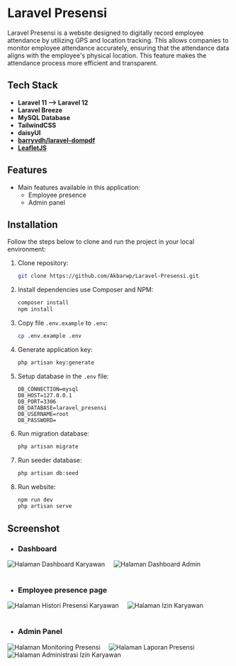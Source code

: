 # Laravel Presensi

Laravel Presensi is a website designed to digitally record employee attendance by utilizing GPS and location tracking. This allows companies to monitor employee attendance accurately, ensuring that the attendance data aligns with the employee's physical location. This feature makes the attendance process more efficient and transparent.

## Tech Stack

- **Laravel 11 --> Laravel 12**
- **Laravel Breeze**
- **MySQL Database**
- **TailwindCSS**
- **daisyUI**
- **[barryvdh/laravel-dompdf](https://github.com/barryvdh/laravel-dompdf)**
- **[LeafletJS](https://leafletjs.com/examples/quick-start/)**

## Features

- Main features available in this application:
  - Employee presence
  - Admin panel

## Installation

Follow the steps below to clone and run the project in your local environment:

1. Clone repository:

    ```bash
    git clone https://github.com/Akbarwp/Laravel-Presensi.git
    ```

2. Install dependencies use Composer and NPM:

    ```bash
    composer install
    npm install
    ```

3. Copy file `.env.example` to `.env`:

    ```bash
    cp .env.example .env
    ```

4. Generate application key:

    ```bash
    php artisan key:generate
    ```

5. Setup database in the `.env` file:

    ```plaintext
    DB_CONNECTION=mysql
    DB_HOST=127.0.0.1
    DB_PORT=3306
    DB_DATABASE=laravel_presensi
    DB_USERNAME=root
    DB_PASSWORD=
    ```

6. Run migration database:

    ```bash
    php artisan migrate
    ```

7. Run seeder database:

    ```bash
    php artisan db:seed
    ```

8. Run website:

    ```bash
    npm run dev
    php artisan serve
    ```

## Screenshot

- ### **Dashboard**

<img src="https://github.com/user-attachments/assets/a6f11269-960e-4c56-a95b-3d533e646f42" alt="Halaman Dashboard Karyawan" width="" />
&nbsp;&nbsp;&nbsp;
<img src="https://github.com/user-attachments/assets/272b17a6-07cc-4403-9b71-b88a249138ed" alt="Halaman Dashboard Admin" width="" />
<br><br>

- ### **Employee presence page**

<img src="https://github.com/user-attachments/assets/45309e13-8256-4615-96fb-45ccc4a6dde1" alt="Halaman Histori Presensi Karyawan" width="" />
&nbsp;&nbsp;&nbsp;
<img src="https://github.com/user-attachments/assets/d1dab88a-d7e7-4365-a786-b2bd2c9808fe" alt="Halaman Izin Karyawan" width="" />
<br><br>

- ### **Admin Panel**

<img src="https://github.com/user-attachments/assets/0ced25cc-b33c-4e06-9f7a-2de1bd6764c8" alt="Halaman Monitoring Presensi" width="" />
&nbsp;&nbsp;&nbsp;
<img src="https://github.com/user-attachments/assets/36f2fed3-29ba-4f89-9ecf-9a8b2f7a1eff" alt="Halaman Laporan Presensi" width="" />
&nbsp;&nbsp;&nbsp;
<img src="https://github.com/user-attachments/assets/cd5b7067-6286-4254-a82a-fa67acfce39b" alt="Halaman Administrasi Izin Karyawan" width="" />
<br><br>
